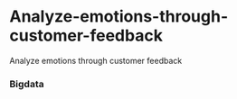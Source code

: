 # Analyze-emotions-through-customer-feedback
Analyze emotions through customer feedback
### Bigdata
